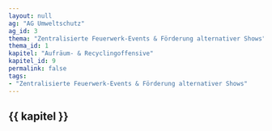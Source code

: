 ```yaml
---
layout: null
ag: "AG Umweltschutz"
ag_id: 3
thema: "Zentralisierte Feuerwerk-Events & Förderung alternativer Shows"
thema_id: 1
kapitel: "Aufräum- & Recyclingoffensive"
kapitel_id: 9
permalink: false
tags:
- "Zentralisierte Feuerwerk-Events & Förderung alternativer Shows"
---
```


## {{ kapitel }}
